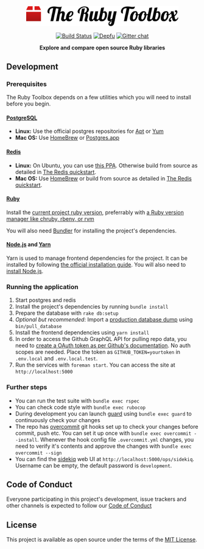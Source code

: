 <div align="center">
  <img src="./app/assets/images/logo/regular.svg" width="400px" alt="The Ruby Toolbox"/>

  [![Build Status](https://travis-ci.org/rubytoolbox/rubytoolbox.svg?branch=master)](https://travis-ci.org/rubytoolbox/rubytoolbox) [![Depfu](https://badges.depfu.com/badges/84ab24dbd83e15c8dfd36144e10d14f2/overview.svg)](https://depfu.com/github/rubytoolbox/rubytoolbox) [![Gitter chat](https://badges.gitter.im/gitterHQ/gitter.png)](https://gitter.im/rubytoolbox/Lobby)

  **Explore and compare open source Ruby libraries**
</div>

## Development

### Prerequisites

The Ruby Toolbox depends on a few utilities which you will need to install before you begin.

#### [PostgreSQL](https://www.postgresql.org/)

* **Linux:** Use the official postgres repositories for [Apt](https://wiki.postgresql.org/wiki/Apt) or [Yum](https://yum.postgresql.org/)
* **Mac OS:** Use [HomeBrew](http://brewformulas.org/Postgresql) or [Postgres.app](https://postgresapp.com/)

#### [Redis](https://redis.io/)

* **Linux:** On Ubuntu, you can use [this PPA](https://launchpad.net/%7Echris-lea/+archive/ubuntu/redis-server). Otherwise build from source as detailed in [The Redis quickstart](https://redis.io/topics/quickstart).
* **Mac OS:** Use [HomeBrew](http://brewformulas.org/Redis) or build from source as detailed in [The Redis quickstart](https://redis.io/topics/quickstart).

#### [Ruby](https://www.ruby-lang.org)

Install the [current project ruby version](./.ruby-version), preferrably with
[a Ruby version manager like chruby, rbenv, or rvm](https://www.ruby-toolbox.com/categories/ruby_version_management)

You will also need [Bundler](http://bundler.io/) for installing the project's dependencies.

#### [Node.js](https://nodejs.org) and [Yarn](https://yarnpkg.com)

Yarn is used to manage frontend dependencies for the project. It can be installed by following [the official installation guide](https://yarnpkg.com/lang/en/docs/install/). You will also need to [install Node.js](https://nodejs.org/en/download/package-manager/).

### Running the application

1. Start postgres and redis
1. Install the project's dependencies by running `bundle install`
1. Prepare the database with `rake db:setup`
1. *Optional but recommended*: Import a [production database dump](https://data.ruby-toolbox.com) using `bin/pull_database`
1. Install the frontend dependencies using `yarn install`
1. In order to access the Github GraphQL API for pulling repo data, you need to [create a OAuth token as per Github's documentation](https://developer.github.com/v4/guides/forming-calls/#authenticating-with-graphql). No auth scopes are needed. Place the token as `GITHUB_TOKEN=yourtoken` in `.env.local` and `.env.local.test`.
1. Run the services with `foreman start`. You can access the site at `http://localhost:5000`

### Further steps

* You can run the test suite with `bundle exec rspec`
* You can check code style with `bundle exec rubocop`
* During development you can launch [guard](https://github.com/guard/guard) using `bundle exec guard` to continuously check your changes
* The repo has [overcommit](https://github.com/brigade/overcommit) git hooks set up to check your changes before commit, push etc. You can set it up once with `bundle exec overcommit --install`. Whenever the hook config file `.overcommit.yml` changes, you need to verify it's contents and approve the changes with `bundle exec overcommit --sign`
* You can find the [sidekiq](https://github.com/mperham/sidekiq/) web UI at `http://localhost:5000/ops/sidekiq`. Username can be empty, the default password is `development`.

## Code of Conduct

Everyone participating in this project's development, issue trackers and other channels is expected to follow our [Code of Conduct](./CODE_OF_CONDUCT.md)

## License

This project is available as open source under the terms of the [MIT License](http://opensource.org/licenses/MIT).
